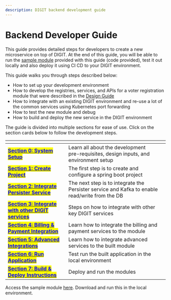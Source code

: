 ```yaml
---
description: DIGIT backend development guide
---
```


# Backend Developer Guide

This guide provides detailed steps for developers to create a new microservice on top of DIGIT. At the end of this guide, you will be able to run the [sample module](https://github.com/egovernments/DIGIT-Dev/tree/birth-registration-service/municipal-services/birth-registration) provided with this guide (code provided), test it out locally and also deploy it using CI CD to your DIGIT environment.

This guide walks you through steps described below:

* How to set up your development environment
* How to develop the registries, services, and APIs  for a voter registration module that were described in the [Design Guide](../../design-guide/)
* How to integrate with an existing DIGIT environment and re-use a lot of the common services using Kubernetes port forwarding
* How to test the new module and debug
* How to build and deploy the new service in the DIGIT environment

The guide is divided into multiple sections for ease of use. Click on the section cards below to follow the development steps.

<table data-view="cards"><thead><tr><th></th><th></th><th></th></tr></thead><tbody><tr><td><a href="section-0-prep/"><mark style="color:blue;"><strong>Section 0: System Setup</strong></mark></a></td><td>Learn all about the development pre-requisites, design inputs, and environment setup</td><td></td></tr><tr><td><a href="section-1-create-project/"><mark style="color:blue;"><strong>Section 1: Create Project</strong></mark></a></td><td>The first step is to create and configure a spring boot project</td><td></td></tr><tr><td><a href="section-2-integrate-persister-and-kafka/"><mark style="color:blue;"><strong>Section 2: Integrate Persister Service</strong></mark></a></td><td>The next step is to integrate the Persister service and Kafka to enable read/write from the DB</td><td></td></tr><tr><td><a href="section-3-integrate-microservices/"><mark style="color:blue;"><strong>Section 3: Integrate with other DIGIT services</strong></mark></a></td><td>Steps on how to integrate with other key DIGIT services</td><td></td></tr><tr><td><a href="section-4-integrating-with-billing-and-payment/"><mark style="color:blue;"><strong>Section 4: Billing &#x26; Payment Integration</strong></mark></a></td><td>Learn how to integrate the billing and payment services to the module</td><td></td></tr><tr><td><a href="section-5-other-advanced-integrations/"><mark style="color:blue;"><strong>Section 5: Advanced Integrations</strong></mark></a></td><td>Learn how to integrate advanced services to the built module</td><td></td></tr><tr><td><a href="section-6-running-the-final-application-locally.md"><mark style="color:blue;"><strong>Section 6: Run Application</strong></mark></a></td><td>Test run the built application in the local environment</td><td></td></tr><tr><td><a href="section-7-build-and-deploy-instructions.md"><mark style="color:blue;"><strong>Section 7: Build &#x26; Deploy Instructions</strong></mark></a></td><td>Deploy and run the modules</td><td></td></tr></tbody></table>

Access the sample module [here](https://github.com/egovernments/DIGIT-Dev/tree/birth-registration-service/municipal-services/birth-registration). Download and run this in the local environment.



